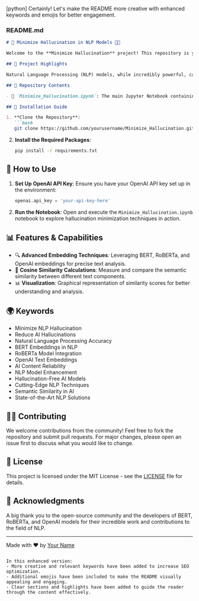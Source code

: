 [python] Certainly! Let's make the README more creative with enhanced keywords and emojis for better engagement.

### README.md

```markdown
# 🚀 Minimize Hallucination in NLP Models 🧠✨

Welcome to the **Minimize Hallucination** project! This repository is your ultimate guide to reducing hallucinations in Natural Language Processing (NLP) models, ensuring more reliable and accurate AI-generated content. Dive into the world of AI with cutting-edge techniques and tools!

## 🌟 Project Highlights

Natural Language Processing (NLP) models, while incredibly powerful, can sometimes generate content that deviates from factual accuracy, known as "hallucination." This project focuses on minimizing such hallucinations using state-of-the-art techniques and embeddings from models like BERT, RoBERTa, and OpenAI's text-embedding-ada-002.

## 📂 Repository Contents

- 📘 `Minimize_Hallucination.ipynb`: The main Jupyter Notebook containing the code and methodologies used to minimize hallucinations in NLP models.

## 🔧 Installation Guide

1. **Clone the Repository**:
   ```bash
   git clone https://github.com/yourusername/Minimize_Hallucination.git
   ```
2. **Install the Required Packages**:
   ```bash
   pip install -r requirements.txt
   ```

## 📝 How to Use

1. **Set Up OpenAI API Key**:
   Ensure you have your OpenAI API key set up in the environment:
   ```python
   openai.api_key = 'your-api-key-here'
   ```

2. **Run the Notebook**:
   Open and execute the `Minimize_Hallucination.ipynb` notebook to explore hallucination minimization techniques in action.

## 📊 Features & Capabilities

- 🔍 **Advanced Embedding Techniques**: Leveraging BERT, RoBERTa, and OpenAI embeddings for precise text analysis.
- 📐 **Cosine Similarity Calculations**: Measure and compare the semantic similarity between different text components.
- 📊 **Visualization**: Graphical representation of similarity scores for better understanding and analysis.

## 🌍 Keywords

- Minimize NLP Hallucination
- Reduce AI Hallucinations
- Natural Language Processing Accuracy
- BERT Embeddings in NLP
- RoBERTa Model Integration
- OpenAI Text Embeddings
- AI Content Reliability
- NLP Model Enhancement
- Hallucination-Free AI Models
- Cutting-Edge NLP Techniques
- Semantic Similarity in AI
- State-of-the-Art NLP Solutions

## 👨‍💻 Contributing

We welcome contributions from the community! Feel free to fork the repository and submit pull requests. For major changes, please open an issue first to discuss what you would like to change.

## 📄 License

This project is licensed under the MIT License - see the [LICENSE](LICENSE) file for details.

## 🙌 Acknowledgments

A big thank you to the open-source community and the developers of BERT, RoBERTa, and OpenAI models for their incredible work and contributions to the field of NLP.

---

Made with ❤️ by [Your Name](https://github.com/aryand1)
```

In this enhanced version:
- More creative and relevant keywords have been added to increase SEO optimization.
- Additional emojis have been included to make the README visually appealing and engaging.
- Clear sections and highlights have been added to guide the reader through the content effectively.
